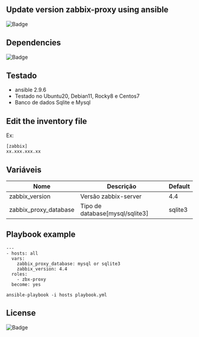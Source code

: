 ## Update version zabbix-proxy using ansible

![Badge](https://img.shields.io/badge/ansible-zabbix-red)

## Dependencies
![Badge](https://img.shields.io/badge/ansible-2.9.10-blue)

## Testado 
- ansible 2.9.6
- Testado no Ubuntu20, Debian11, Rocky8 e Centos7 
- Banco de dados Sqlite e Mysql

## Edit the inventory file 
Ex:
```
[zabbix]
xx.xxx.xxx.xx 
```
Variáveis
-----------------
| Nome | Descrição | Default | 
|------|-----------|---------|
| zabbix_version | Versão zabbix-server | 4.4|
| zabbix_proxy_database | Tipo de database[mysql/sqlite3] | sqlite3

## Playbook example
```
---
- hosts: all
  vars:
    zabbix_proxy_database: mysql or sqlite3
    zabbix_version: 4.4
  roles:
    - zbx-proxy
  become: yes
```
``` 
ansible-playbook -i hosts playbook.yml
``` 
## License
![Badge](https://img.shields.io/badge/license-GPLv3-green)
